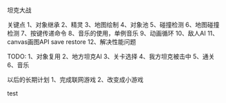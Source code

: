 坦克大战

关键点
1、对象继承
2、精灵
3、地图绘制
4、对象池
5、碰撞检测
6、地图碰撞检测
7、按键传递命令
8、音乐的使用，单例音乐
9、动画循环
10、敌人AI
11、canvas画图API save restore
12、解决性能问题

TODO:
1、对象复用
2、地方坦克AI
3、关卡选择
4、我方坦克被击中
5、通关
6、音乐

以后的长期计划
1、完成联网游戏
2、改变成小游戏

test